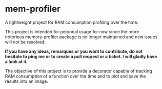 # mem-profiler
A lightweight project for RAM consumption profiling over the time.

This project is intended for personal usage for now since the more notorious memory-profiler package is no longer maintained and new issues will not be resolved.

**If you have any ideas, remarques or you want to contribute, do not hesitate to ping me or to create a pull request or a ticket. I will gladly have a look at it.**

The objective of this project is to provide a decorator capable of tracking RAM consumption of a function over the time and to plot and save the results into an image.
